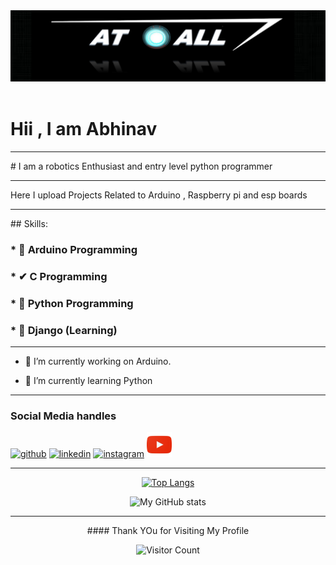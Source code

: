 <div align="center">
  <img src="https://github.com/Abhinav330/Abhinav330/blob/main/logo.png" style="max-width: 100%;" alt="Welcome to my Github Profile" />
  <br />
  <br />
</div>

# Hii , I am Abhinav 
<hr>
# I am  a robotics Enthusiast and entry level python programmer  
<hr>
Here I upload Projects Related to Arduino , Raspberry pi and esp boards
<hr>
## Skills: 

### *  🤖  Arduino Programming
### *   ✔  C Programming 
### *  🎩  Python Programming
### *  🚀   Django (Learning) 

<hr>

- 🔭 I’m currently working on Arduino. 

- 🌱 I’m currently learning Python 

<hr>


### Social Media handles
<div>

[<img src='https://www.sferalabs.cc/wp-content/uploads/github-logo-white.png' alt='github' height='40'>](https://github.com/Abhinav330) [<img src='https://cdn.pixabay.com/photo/2017/08/22/11/56/linked-in-2668700_960_720.png' alt='linkedin' height='40'>](https://www.linkedin.com/in/abhi-nav-b303a6174//)   [<img src='https://www.edigitalagency.com.au/wp-content/uploads/new-instagram-logo-png-transparent.png' alt='instagram' height='40'>](https://www.instagram.com/atall_robotics/) [<img src='https://github.com/Abhinav330/Abhinav330/blob/main/kisspng-youtube-live-computer-icons-logo-youtube-5b110799d8d229.7562539815278427138881.png' alt='YouTube' height='40'>](https://www.youtube.com/channel/UCu-u_iadMXMZMEY7tHnEl_g)  
</div>
<hr>

<div align = "center">
 
 [![Top Langs](https://github-readme-stats.vercel.app/api/top-langs/?username=Abhinav)](https://github.com/Abhinav330/github-readme-stats)

    
 ![My GitHub stats](https://github-readme-stats.vercel.app/api?username=Abhinav330&show_icons=true&theme=prussian)
  
<hr>
#### Thank YOu for Visiting My Profile 

![Visitor Count](https://profile-counter.glitch.me/Abhinav330/count.svg)

</div>
